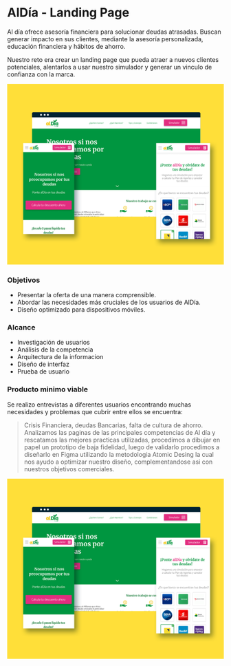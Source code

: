 # AlDía -  Landing Page 

Al día ofrece asesoría financiera para solucionar deudas atrasadas. Buscan generar impacto en sus clientes, mediante la asesoría personalizada, educación financiera y hábitos de ahorro.

Nuestro reto era crear un landing page que pueda atraer a nuevos clientes potenciales, alentarlos a usar nuestro simulador y generar un vinculo de confianza con la marca.

![al día](https://raw.githubusercontent.com/alejandraHoces/AlDia/master/aldia.png)

### Objetivos
- Presentar la oferta de una manera comprensible.
- Abordar las necesidades más cruciales de los usuarios de AlDía.
- Diseño optimizado para dispositivos móviles.
### Alcance
- Investigación de usuarios
- Análisis de la competencia
- Arquitectura de la informacion
- Diseño de interfaz
- Prueba de usuario

### Producto minimo viable
Se realizo entrevistas a diferentes usuarios encontrando muchas necesidades y problemas que cubrir entre ellos se encuentra:
> Crisis Financiera, deudas Bancarias, falta de cultura de ahorro.  
Analizamos las paginas de las principales competencias de Al día y rescatamos las mejores practicas utilizadas, procedimos a dibujar en papel un prototipo de baja fidelidad, luego de validarlo procedimos a diseñarlo en Figma utilizando la metodologia Atomic Desing la cual nos ayudo a optimizar nuestro diseño, complementandose asi con nuestros objetivos comerciales.

![al día](https://raw.githubusercontent.com/alejandraHoces/AlDia/master/aldia.png)




